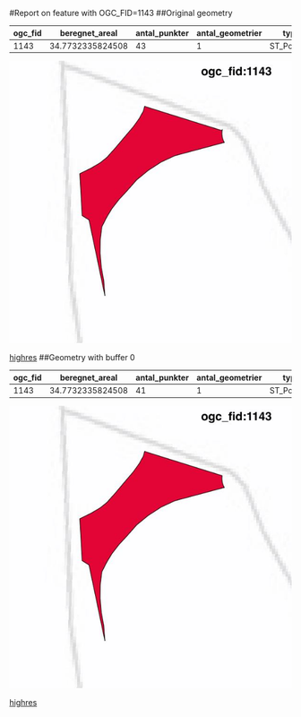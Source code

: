 #Report on feature with OGC_FID=1143
##Original geometry



| ogc_fid |  beregnet_areal  | antal_punkter | antal_geometrier |    type    |
|---------|------------------|---------------|------------------|------------|
|    1143 | 34.7732335824508 |            43 |                1 | ST_Polygon|
![geom](../images/1143_invalid.jpg)


[highres](https://raw.githubusercontent.com/Septima/herlev/master/images/1143_invalid_highres.jpg)
##Geometry with buffer 0



| ogc_fid |  beregnet_areal  | antal_punkter | antal_geometrier |    type    |
|---------|------------------|---------------|------------------|------------|
|    1143 | 34.7732335824508 |            41 |                1 | ST_Polygon|
![geom](../images/1143_buffer0.jpg)


[highres](https://raw.githubusercontent.com/Septima/herlev/master/images/1143_buffer0_highres.jpg)
